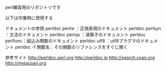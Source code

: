 perl練習用のリポジトリです

以下は作業時に使用する

ドキュメントの参照
perldoc perlre	：正規表現のドキュメント
perldoc perlsyn	：文法のドキュメント
perldoc perlop	：演算子のドキュメント
perldoc perlfunc：組込み関数のドキュメント
perldoc utf8	：utf8プラグマのドキュメント
perldoc -f 関数名：その関数のリファレンスをすぐに開く

参考サイト
http://perldoc.perl.org
http://perldoc.jp
http://search.cpan.org
http://metacpan.org

